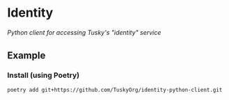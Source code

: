 # Identity
###### Python client for accessing Tusky's "identity" service
## Example
### Install (using Poetry)
```
poetry add git+https://github.com/TuskyOrg/identity-python-client.git
```
